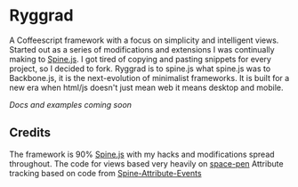 # Ryggrad

A Coffeescript framework with a focus on simplicity and intelligent views. Started out as a series of modifications and
extensions I was continually making to [Spine.js](http://spinejs.com/). I got tired of copying and pasting snippets for
every project, so I decided to fork. Ryggrad is to spine.js what spine.js was to Backbone.js, it is the next-evolution
of minimalist frameworks. It is built for a new era when html/js doesn't just mean web it means desktop and mobile. 

*Docs and examples coming soon*

## Credits

The framework is 90% [Spine.js](https://github.com/spine/spine) with my hacks and modifications spread throughout.
The code for views based very heavily on [space-pen](https://github.com/atom/space-pen)
Attribute tracking based on code from [Spine-Attribute-Events](https://github.com/mitchlloyd/Spine-Attribute-Events)
